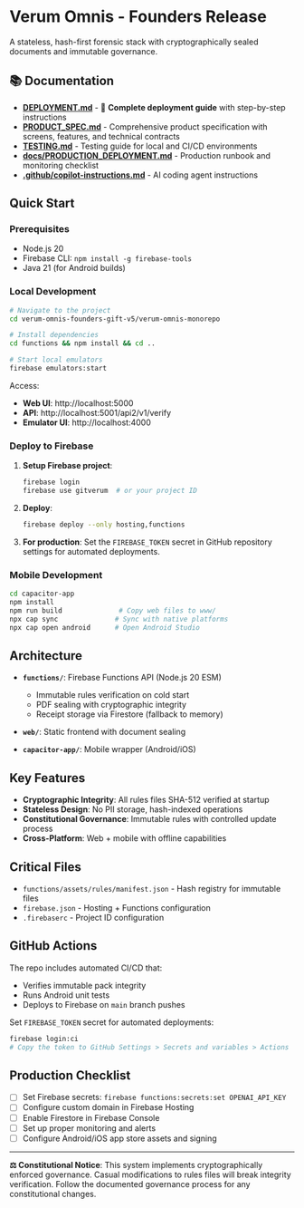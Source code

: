 # Verum Omnis - Founders Release

A stateless, hash-first forensic stack with cryptographically sealed documents and immutable governance.

## 📚 Documentation

- **[DEPLOYMENT.md](./DEPLOYMENT.md)** - 🚀 **Complete deployment guide** with step-by-step instructions
- **[PRODUCT_SPEC.md](./PRODUCT_SPEC.md)** - Comprehensive product specification with screens, features, and technical contracts
- **[TESTING.md](./TESTING.md)** - Testing guide for local and CI/CD environments
- **[docs/PRODUCTION_DEPLOYMENT.md](./docs/PRODUCTION_DEPLOYMENT.md)** - Production runbook and monitoring checklist
- **[.github/copilot-instructions.md](../../.github/copilot-instructions.md)** - AI coding agent instructions

## Quick Start

### Prerequisites
- Node.js 20
- Firebase CLI: `npm install -g firebase-tools`
- Java 21 (for Android builds)

### Local Development

```bash
# Navigate to the project
cd verum-omnis-founders-gift-v5/verum-omnis-monorepo

# Install dependencies
cd functions && npm install && cd ..

# Start local emulators
firebase emulators:start
```

Access:
- **Web UI**: http://localhost:5000
- **API**: http://localhost:5001/api2/v1/verify
- **Emulator UI**: http://localhost:4000

### Deploy to Firebase

1. **Setup Firebase project**:
   ```bash
   firebase login
   firebase use gitverum  # or your project ID
   ```

2. **Deploy**:
   ```bash
   firebase deploy --only hosting,functions
   ```

3. **For production**: Set the `FIREBASE_TOKEN` secret in GitHub repository settings for automated deployments.

### Mobile Development

```bash
cd capacitor-app
npm install
npm run build              # Copy web files to www/
npx cap sync              # Sync with native platforms
npx cap open android      # Open Android Studio
```

## Architecture

- **`functions/`**: Firebase Functions API (Node.js 20 ESM)
  - Immutable rules verification on cold start
  - PDF sealing with cryptographic integrity
  - Receipt storage via Firestore (fallback to memory)

- **`web/`**: Static frontend with document sealing
- **`capacitor-app/`**: Mobile wrapper (Android/iOS)

## Key Features

- **Cryptographic Integrity**: All rules files SHA-512 verified at startup
- **Stateless Design**: No PII storage, hash-indexed operations
- **Constitutional Governance**: Immutable rules with controlled update process
- **Cross-Platform**: Web + mobile with offline capabilities

## Critical Files

- `functions/assets/rules/manifest.json` - Hash registry for immutable files
- `firebase.json` - Hosting + Functions configuration
- `.firebaserc` - Project ID configuration

## GitHub Actions

The repo includes automated CI/CD that:
- Verifies immutable pack integrity
- Runs Android unit tests  
- Deploys to Firebase on `main` branch pushes

Set `FIREBASE_TOKEN` secret for automated deployments:
```bash
firebase login:ci
# Copy the token to GitHub Settings > Secrets and variables > Actions
```

## Production Checklist

- [ ] Set Firebase secrets: `firebase functions:secrets:set OPENAI_API_KEY`
- [ ] Configure custom domain in Firebase Hosting
- [ ] Enable Firestore in Firebase Console
- [ ] Set up proper monitoring and alerts
- [ ] Configure Android/iOS app store assets and signing

---

**⚖️ Constitutional Notice**: This system implements cryptographically enforced governance. Casual modifications to rules files will break integrity verification. Follow the documented governance process for any constitutional changes.